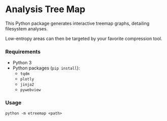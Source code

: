 # Analysis Tree Map

This Python package generates interactive treemap graphs, detailing filesystem analyses.

Low-entropy areas can then be targeted by your favorite compression tool.

### Requirements

- Python 3
- Python packages (`pip install`):
  - `tqdm`
  - `plotly`
  - `jinja2`
  - `pywebview`

### Usage

`python -m etreemap <path>`